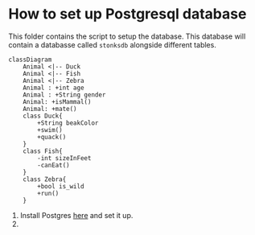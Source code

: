 # How to set up Postgresql database

This folder contains the script to setup the database. This database will contain a databasse called `stonksdb` alongside different tables.

```mermaid
classDiagram
    Animal <|-- Duck
    Animal <|-- Fish
    Animal <|-- Zebra
    Animal : +int age
    Animal : +String gender
    Animal: +isMammal()
    Animal: +mate()
    class Duck{
        +String beakColor
        +swim()
        +quack()
    }
    class Fish{
        -int sizeInFeet
        -canEat()
    }
    class Zebra{
        +bool is_wild
        +run()
    }

```

1. Install Postgres [here](https://www.enterprisedb.com/downloads/postgres-postgresql-downloads) and set it up.
2. 